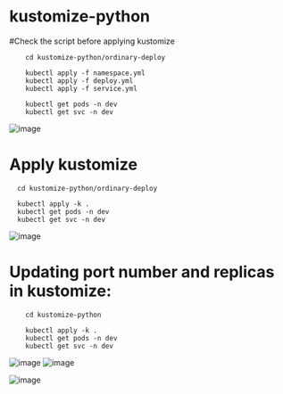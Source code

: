 # kustomize-python

#Check the script before applying kustomize

        cd kustomize-python/ordinary-deploy
    
        kubectl apply -f namespace.yml
        kubectl apply -f deploy.yml
        kubectl apply -f service.yml
        
        kubectl get pods -n dev
        kubectl get svc -n dev
  
  ![image](https://user-images.githubusercontent.com/54719289/116158588-d4559700-a6e6-11eb-92b5-7e4698ac65fa.png)


# Apply kustomize

      cd kustomize-python/ordinary-deploy
      
      kubectl apply -k .
      kubectl get pods -n dev
      kubectl get svc -n dev
      
 ![image](https://user-images.githubusercontent.com/54719289/116158588-d4559700-a6e6-11eb-92b5-7e4698ac65fa.png)
 
 
 # Updating port number and replicas in kustomize:
 
        cd kustomize-python
        
        kubectl apply -k .
        kubectl get pods -n dev
        kubectl get svc -n dev
      
        
![image](https://user-images.githubusercontent.com/54719289/116159231-c81e0980-a6e7-11eb-8658-1b3790d58067.png)
![image](https://user-images.githubusercontent.com/54719289/116159338-f3085d80-a6e7-11eb-8daf-53c0f3844d56.png)

![image](https://user-images.githubusercontent.com/54719289/116159371-05829700-a6e8-11eb-9c1d-f6ce2c5121bf.png)

        
        

        
      
    
    
  
      
      
        

